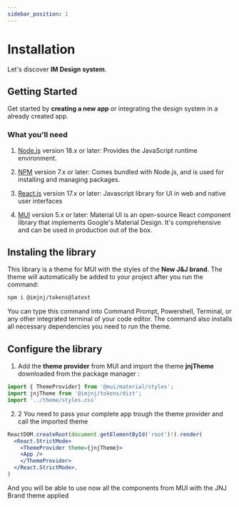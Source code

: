 ```yaml
---
sidebar_position: 1
---
```


# Installation

Let's discover **IM Design system**.

## Getting Started

Get started by **creating a new app** or integrating the design system in a already created app.

### What you'll need

1. [Node.js](https://react.dev/) version 18.x or later: Provides the JavaScript runtime environment.

2. [NPM](https://www.npmjs.com/) version 7.x or later: Comes bundled with Node.js, and is used for installing and managing packages.

3. [React.js](https://react.dev/) version 17.x or later: Javascript library for UI in web and native user interfaces

4. [MUI](https://mui.com/material-ui/getting-started/) version 5.x or later: Material UI is an open-source React component library that implements Google's Material Design. It's comprehensive and can be used in production out of the box.

## Instaling the library

This library is a theme for MUI with the styles of the  **New J&J brand**.
The theme will automatically be added to your project after you run the command:

```bash
npm i @imjnj/tokens@latest
```

You can type this command into Command Prompt, Powershell, Terminal, or any other integrated terminal of your code editor.
The command also installs all necessary dependencies you need to run the theme.

## Configure the library

1. Add the **theme provider** from MUI and import the theme **jnjTheme** downloaded from the package manager :

```jsx title="src/main.jsx"
import { ThemeProvider} from '@mui/material/styles';
import jnjTheme from '@imjnj/tokens/dist';
import '../theme/styles.css'
```

2.  2 You need to pass your complete app trough the theme provider and call the imported theme

```jsx title="src/main.jsx"
ReactDOM.createRoot(document.getElementById('root')!).render(
  <React.StrictMode>
    <ThemeProvider theme={jnjTheme}>
    <App />
    </ThemeProvider>
  </React.StrictMode>,
)
```

And you will be able to use now all the components from MUI with the JNJ Brand theme applied
